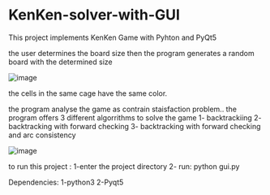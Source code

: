 # KenKen-solver-with-GUI

This project implements KenKen Game with Pyhton and PyQt5

the user determines the board size then the program generates a random board with the determined size 

![image](https://user-images.githubusercontent.com/64699750/171908387-a4ba4a99-ecb2-4c64-b283-4c6a6af3d5d5.png)

the cells in the same cage have the same color.

the program analyse the game as contrain staisfaction problem..
the program offers 3 different algorrithms to solve the game 
1- backtrackiing
2- backtracking with forward checking
3- backtracking with forward checking and arc consistency 

![image](https://user-images.githubusercontent.com/64699750/171909027-371f981c-499f-4a50-84f4-b1244fa6f883.png)



to run this project :
1-enter the project directory
2- run: python gui.py


Dependencies:
1-python3
2-Pyqt5

